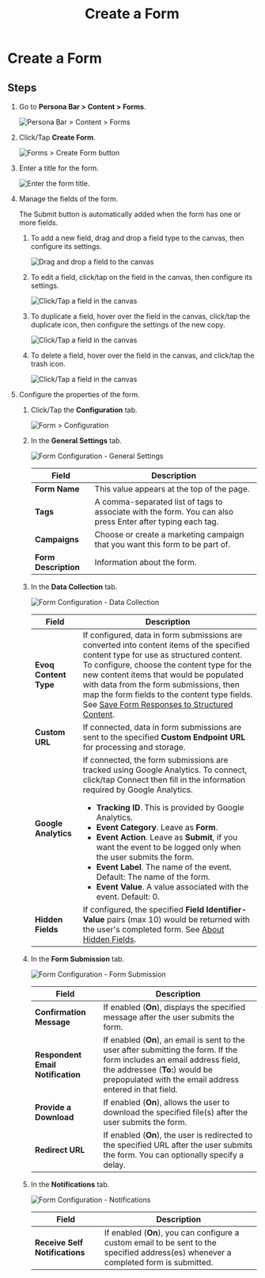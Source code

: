 ﻿---
uid: create-form
locale: en
title: Create a Form
dnneditions: Evoq Engage
dnnversion: 09.02.00
related-topics: edit-form,duplicate-form,delete-form,embed-form,view-form-responses,content-fields-versus-form-fields,about-hidden-fields,save-form-responses-to-structured-content
---

# Create a Form

## Steps

1.  Go to **Persona Bar \> Content \> Forms**.
    
    ![Persona Bar > Content > Forms](/images/scr-pbar-host-Content-E91.png)
    
2.  Click/Tap **Create Form**.
    
      
    
    ![Forms > Create Form button](/images/scr-Forms-List-CreateBtn.png)
    
      
    
3.  Enter a title for the form.
    
      
    
    ![Enter the form title.](/images/scr-Forms-EnterTitle.png)
    
      
    
4.  Manage the fields of the form.
    
    The Submit button is automatically added when the form has one or more fields.
    
    1.  To add a new field, drag and drop a field type to the canvas, then configure its settings.
        
          
        
        ![Drag and drop a field to the canvas](/images/scr-FormField-Add.png)
        
          
        
    2.  To edit a field, click/tap on the field in the canvas, then configure its settings.
        
          
        
        ![Click/Tap a field in the canvas](/images/scr-FormField-Edit.png)
        
          
        
    3.  To duplicate a field, hover over the field in the canvas, click/tap the duplicate icon, then configure the settings of the new copy.
        
          
        
        ![Click/Tap a field in the canvas](/images/scr-FormField-Hover-Dup.png)
        
          
        
    4.  To delete a field, hover over the field in the canvas, and click/tap the trash icon.
        
          
        
        ![Click/Tap a field in the canvas](/images/scr-FormField-Hover-Del.png)
        
          
        
5.  Configure the properties of the form.
    1.  Click/Tap the **Configuration** tab.
        
          
        
        ![Form > Configuration](/images/scr-Form-ConfigurationTab.png)
        
          
        
    2.  In the **General Settings** tab.
        
        ![Form Configuration - General Settings](/images/scr-Form-Config-GeneralSettings.png)
        
        |**Field**|**Description**|
        |---|---|
        |**Form Name**|This value appears at the top of the page.|
        |**Tags**|A comma-separated list of tags to associate with the form. You can also press Enter after typing each tag.|
        |**Campaigns**|Choose or create a marketing campaign that you want this form to be part of.|
        |**Form Description**|Information about the form.|
        
    3.  In the **Data Collection** tab.
        
        ![Form Configuration - Data Collection](/images/scr-Form-Config-DataCollection.png)
        
        |**Field**|**Description**|
        |---|---|
        |**Evoq Content Type**|If configured, data in form submissions are converted into content items of the specified content type for use as structured content. To configure, choose the content type for the new content items that would be populated with data from the form submissions, then map the form fields to the content type fields. See [Save Form Responses to Structured Content](xref:save-form-responses-to-structured-content).|
        |**Custom URL**|If connected, data in form submissions are sent to the specified **Custom Endpoint URL** for processing and storage.|
        |**Google Analytics**|If connected, the form submissions are tracked using Google Analytics. To connect, click/tap Connect then fill in the information required by Google Analytics.<ul><li><strong>Tracking ID</strong>. This is provided by Google Analytics.</li><li><strong>Event Category</strong>. Leave as <strong>Form</strong>.</li><li><strong>Event Action</strong>. Leave as <strong>Submit</strong>, if you want the event to be logged only when the user submits the form.</li><li><strong>Event Label</strong>. The name of the event. Default: The name of the form.</li><li><strong>Event Value</strong>. A value associated with the event. Default: 0.</li></ul>|
        |**Hidden Fields**|If configured, the specified **Field Identifier-Value** pairs (max 10) would be returned with the user's completed form. See [About Hidden Fields](xref:about-hidden-fields).|
        
    4.  In the **Form Submission** tab.
        
        ![Form Configuration - Form Submission](/images/scr-Form-Config-FormSubmission.png)
        
        |**Field**|**Description**|
        |---|---|
        |**Confirmation Message**|If enabled (**On**), displays the specified message after the user submits the form.|
        |**Respondent Email Notification**|If enabled (**On**), an email is sent to the user after submitting the form. If the form includes an email address field, the addressee (**To:**) would be prepopulated with the email address entered in that field.|
        |**Provide a Download**|If enabled (**On**), allows the user to download the specified file(s) after the user submits the form.|
        |**Redirect URL**|If enabled (**On**), the user is redirected to the specified URL after the user submits the form. You can optionally specify a delay.|
        
    5.  In the **Notifications** tab.
        
        ![Form Configuration - Notifications](/images/scr-Form-Config-Notifications.png)
        
        |**Field**|**Description**|
        |---|---|
        |**Receive Self Notifications**|If enabled (**On**), you can configure a custom email to be sent to the specified address(es) whenever a completed form is submitted.|

